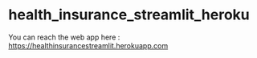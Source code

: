 # health_insurance_streamlit_heroku

You can reach the web app here : https://healthinsurancestreamlit.herokuapp.com
